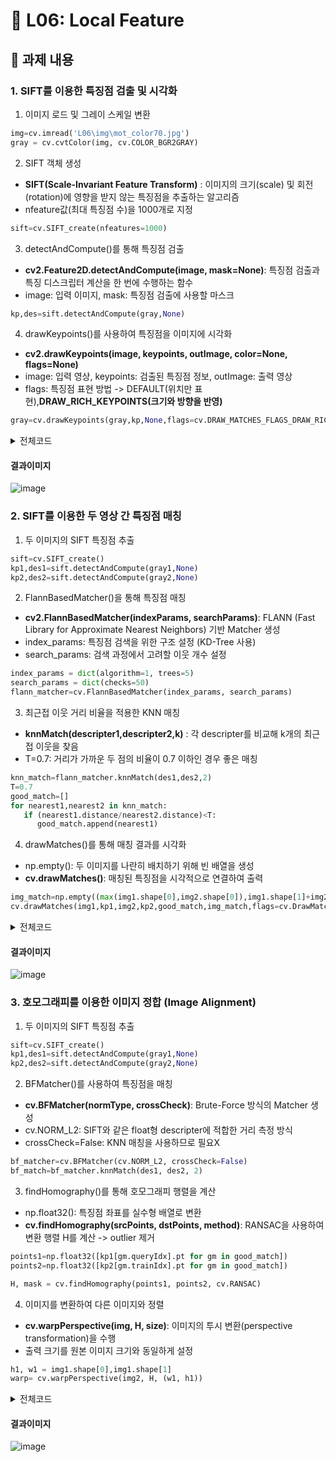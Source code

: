 # 📌 L06: Local Feature

## 📝 과제 내용

### 1. SIFT를 이용한 특징점 검출 및 시각화
   1. 이미지 로드 및 그레이 스케일 변환
   ```python
  img=cv.imread('L06\img\mot_color70.jpg')
  gray = cv.cvtColor(img, cv.COLOR_BGR2GRAY)
   ```
   2. SIFT 객체 생성
   - **SIFT(Scale-Invariant Feature Transform)** : 이미지의 크기(scale) 및 회전(rotation)에 영향을 받지 않는 특징점을 추출하는 알고리즘
   - nfeature값(최대 특징점 수)을 1000개로 지정
   ```python
  sift=cv.SIFT_create(nfeatures=1000)
   ```
   3. detectAndCompute()를 통해 특징점 검출
   - **cv2.Feature2D.detectAndCompute(image, mask=None)**: 특징점 검출과 특징 디스크립터 계산을 한 번에 수행하는 함수
   - image: 입력 이미지, mask: 특징점 검출에 사용할 마스크
   ```python
  kp,des=sift.detectAndCompute(gray,None)
   ```
   4. drawKeypoints()를 사용하여 특징점을 이미지에 시각화
   - **cv2.drawKeypoints(image, keypoints, outImage, color=None, flags=None)** 
   - image: 입력 영상, keypoints: 검출된 특징점 정보, outImage: 출력 영상
   - flags: 특징점 표현 방법 -> DEFAULT(위치만 표현),**DRAW_RICH_KEYPOINTS(크기와 방향을 반영)**
   ```python
  gray=cv.drawKeypoints(gray,kp,None,flags=cv.DRAW_MATCHES_FLAGS_DRAW_RICH_KEYPOINTS)
   ```
  <details>
     <summary>전체코드</summary>
     
   ```python
      import cv2 as cv
      import matplotlib.pyplot as plt

      img=cv.imread('L06\img\mot_color70.jpg')
      gray=cv.cvtColor(img,cv.COLOR_BGR2GRAY)

      sift=cv.SIFT_create(nfeatures=1000)
      kp,des=sift.detectAndCompute(gray,None)

      gray=cv.drawKeypoints(gray,kp,None,flags=cv.DRAW_MATCHES_FLAGS_DRAW_RICH_KEYPOINTS)

      fig, axes = plt.subplots(1, 2, figsize=(15,5))
      axes[0].imshow(cv.cvtColor(img, cv.COLOR_BGR2RGB))
      axes[0].set_title("Original Image")
      axes[0].axis("off")

      axes[1].imshow(gray)
      axes[1].set_title("SIFT Image")
      axes[1].axis("off")
      plt.tight_layout()
      plt.show()
   ```
  </details>

  #### 결과이미지
   ![image](https://github.com/user-attachments/assets/df02c968-9d3d-461c-ae76-6e53dcb1abb1)

     
### 2. SIFT를 이용한 두 영상 간 특징점 매칭
   1. 두 이미지의 SIFT 특징점 추출
   ```python
  sift=cv.SIFT_create()
  kp1,des1=sift.detectAndCompute(gray1,None)
  kp2,des2=sift.detectAndCompute(gray2,None)
   ```
   2. FlannBasedMatcher()을 통해 특징점 매칭
   - **cv2.FlannBasedMatcher(indexParams, searchParams)**: FLANN (Fast Library for Approximate Nearest Neighbors) 기반 Matcher 생성
   - index_params: 특징점 검색을 위한 구조 설정 (KD-Tree 사용)
   - search_params: 검색 과정에서 고려할 이웃 개수 설정
   ```python
   index_params = dict(algorithm=1, trees=5)
   search_params = dict(checks=50)
   flann_matcher=cv.FlannBasedMatcher(index_params, search_params)
   ```
   3. 최근접 이웃 거리 비율을 적용한 KNN 매칭
   - **knnMatch(descripter1,descripter2,k)** : 각 descripter를 비교해 k개의 최근접 이웃을 찾음
   - T=0.7: 거리가 가까운 두 점의 비율이 0.7 이하인 경우 좋은 매칭
   ```python
   knn_match=flann_matcher.knnMatch(des1,des2,2)
   T=0.7
   good_match=[]
   for nearest1,nearest2 in knn_match:
      if (nearest1.distance/nearest2.distance)<T:
         good_match.append(nearest1)
   ```
   4. drawMatches()를 통해 매칭 결과를 시각화
   - np.empty(): 두 이미지를 나란히 배치하기 위해 빈 배열을 생성
   - **cv.drawMatches()**: 매칭된 특징점을 시각적으로 연결하여 출력
   ```python
   img_match=np.empty((max(img1.shape[0],img2.shape[0]),img1.shape[1]+img2.shape[1],3),dtype=np.uint8)
   cv.drawMatches(img1,kp1,img2,kp2,good_match,img_match,flags=cv.DrawMatchesFlags_NOT_DRAW_SINGLE_POINTS)
   ```
  <details>
     <summary>전체코드</summary>
     
   ```python
   import cv2 as cv
   import numpy as np
   import matplotlib.pyplot as plt
   
   img1=cv.imread('L06\img\mot_color70.jpg')[190:350,440:560]
   gray1=cv.cvtColor(img1,cv.COLOR_BGR2GRAY)
   img2=cv.imread('L06\img\mot_color83.jpg')
   gray2=cv.cvtColor(img2,cv.COLOR_BGR2GRAY)
   
   sift=cv.SIFT_create()
   kp1,des1=sift.detectAndCompute(gray1,None)
   kp2,des2=sift.detectAndCompute(gray2,None)
   
   index_params = dict(algorithm=1, trees=5)
   search_params = dict(checks=50)
   
   flann_matcher=cv.FlannBasedMatcher(index_params, search_params)
   knn_match=flann_matcher.knnMatch(des1,des2,2)
   
   T=0.7
   good_match=[]
   for nearest1,nearest2 in knn_match:
       if (nearest1.distance/nearest2.distance)<T:
           good_match.append(nearest1)
   
   img_match=np.empty((max(img1.shape[0],img2.shape[0]),img1.shape[1]+img2.shape[1],3),dtype=np.uint8)
   cv.drawMatches(img1,kp1,img2,kp2,good_match,img_match,flags=cv.DrawMatchesFlags_NOT_DRAW_SINGLE_POINTS)
   
   plt.figure(figsize=(10,5))
   plt.imshow(cv.cvtColor(img_match, cv.COLOR_BGR2RGB))
   plt.title("Matching Result")
   plt.axis("off")
   plt.tight_layout()
   plt.show()
   ```
  </details>

  #### 결과이미지 
  ![image](https://github.com/user-attachments/assets/1da00a6d-f605-46f1-9150-65fe6e1ef4ff)

   
### 3. 호모그래피를 이용한 이미지 정합 (Image Alignment)
   1. 두 이미지의 SIFT 특징점 추출
   ```python
   sift=cv.SIFT_create()
   kp1,des1=sift.detectAndCompute(gray1,None)
   kp2,des2=sift.detectAndCompute(gray2,None)
   ```
   2. BFMatcher()를 사용하여 특징점을 매칭
   - **cv.BFMatcher(normType, crossCheck)**: Brute-Force 방식의 Matcher 생성
   - cv.NORM_L2: SIFT와 같은 float형 descripter에 적합한 거리 측정 방식
   - crossCheck=False: KNN 매칭을 사용하므로 필요X
   ```python
   bf_matcher=cv.BFMatcher(cv.NORM_L2, crossCheck=False)
   bf_match=bf_matcher.knnMatch(des1, des2, 2)
   ```
   3. findHomography()를 통해 호모그래피 행렬을 계산
   - np.float32(): 특징점 좌표를 실수형 배열로 변환
   - **cv.findHomography(srcPoints, dstPoints, method)**: RANSAC을 사용하여 변환 행렬 H를 계산 -> outlier 제거
   ```python
   points1=np.float32([kp1[gm.queryIdx].pt for gm in good_match])
   points2=np.float32([kp2[gm.trainIdx].pt for gm in good_match])

   H, mask = cv.findHomography(points1, points2, cv.RANSAC)
   ```
   4. 이미지를 변환하여 다른 이미지와 정렬
   - **cv.warpPerspective(img, H, size)**: 이미지의 투시 변환(perspective transformation)을 수행
   - 출력 크기를 원본 이미지 크기와 동일하게 설정
   ```python
   h1, w1 = img1.shape[0],img1.shape[1]
   warp= cv.warpPerspective(img2, H, (w1, h1))
   ```
  <details>
     <summary>전체코드</summary>
     
   ```python
   import cv2 as cv
   import numpy as np
   import matplotlib.pyplot as plt
   
   img1=cv.imread('L06\img\img1.jpg')
   gray1=cv.cvtColor(img1,cv.COLOR_BGR2GRAY)
   img2=cv.imread('L06\img\img2.jpg')
   gray2=cv.cvtColor(img2,cv.COLOR_BGR2GRAY)
   
   sift=cv.SIFT_create()
   kp1,des1=sift.detectAndCompute(gray1,None)
   kp2,des2=sift.detectAndCompute(gray2,None)
   
   bf_matcher=cv.BFMatcher(cv.NORM_L2, crossCheck=False)
   bf_match=bf_matcher.knnMatch(des1, des2, 2)
   
   T=0.7
   good_match=[]
   for nearest1,nearest2 in bf_match:
       if (nearest1.distance/nearest2.distance)<T:
           good_match.append(nearest1)
   
   points1=np.float32([kp1[gm.queryIdx].pt for gm in good_match])
   points2=np.float32([kp2[gm.trainIdx].pt for gm in good_match])
   
   H, mask = cv.findHomography(points1, points2, cv.RANSAC)
   
   h1, w1 = img1.shape[0],img1.shape[1]
   warp= cv.warpPerspective(img2, H, (w1, h1))
   img_match=cv.drawMatches(img1,kp1,img2,kp2,good_match,None,flags=cv.DrawMatchesFlags_NOT_DRAW_SINGLE_POINTS)
   
   fig, axes = plt.subplots(1, 3, figsize=(20,5))
   axes[0].imshow(img1)
   axes[0].set_title("Original Image")
   axes[0].axis("off")
   
   axes[1].imshow(warp)
   axes[1].set_title("Warped Image")
   axes[1].axis("off")
   
   axes[2].imshow(img_match)
   axes[2].set_title("Matching Result")
   axes[2].axis("off")
   
   plt.tight_layout()
   plt.show()
   ```
  </details>

   #### 결과이미지 
   ![image](https://github.com/user-attachments/assets/3c00d5e2-400e-4271-8706-ed245c82e9a7)

